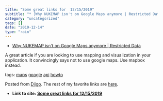 ```yaml
---
title: "Some great links for  12/15/2019"
subtitle: "* [Why NUKEMAP isn't on Google Maps anymore | Restricted Data](<http://blog.nuclearsecrecy.com/2019/..."
category: "uncategorized"
tags: []
date: "2019-12-14"
type: "rain"
---
```

* [Why NUKEMAP isn't on Google Maps anymore | Restricted Data](<http://blog.nuclearsecrecy.com/2019/12/13/why-nukemap-isnt-on-google-maps-anymore/>)

A great article if you are looking to use mapping and visualization in your
application. It convincingly says not to use google maps. Use mapbox instead.

tags: [maps](<https://www.diigo.com/user/pitosalas/maps>)
[google](<https://www.diigo.com/user/pitosalas/google>)
[api](<https://www.diigo.com/user/pitosalas/api>)
[howto](<https://www.diigo.com/user/pitosalas/howto>)

Posted from [Diigo](<https://www.diigo.com>). The rest of my favorite links
are [here](<https://www.diigo.com/user/pitosalas>).


* **Link to site:** **[Some great links for  12/15/2019](None)**